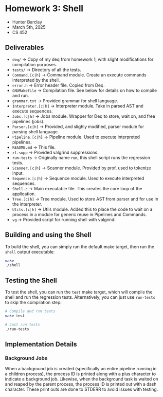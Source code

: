 # Homework 3: Shell
- Hunter Barclay
- March 5th, 2025
- CS 452

## Deliverables
- `deq/` -> Copy of my deq from homework 1, with slight modifications for compilation purposes.
- `tests/` -> Directory of all the tests.
- `Command.[c|h]` -> Command module. Create an execute commands interpreted by the shell.
- `error.h` -> Error header file. Copied from Deq.
- `GNUMakefile` -> Compilation file. See below for details on how to compile and run.
- `grammar.txt` -> Provided grammar for shell language.
- `Interpreter.[c|h]` -> Interpreter module. Take in parsed AST and execute sequences.
- `Jobs.[c|h]` -> Jobs module. Wrapper for Deq to store, wait on, and free pipelines (jobs).
- `Parser.[c|h]` -> Provided, and slighly modified, parser module for parsing shell language.
- `Pipeline.[c|h]` -> Pipeline module. Used to execute interpreted pipelines.
- `README.md` -> This file.
- `rl.supp` -> Provided valgrind suppressions.
- `run-tests` -> Originally name `run`, this shell script runs the regression tests.
- `Scanner.[c|h]` -> Scanner module. Provided by prof, used to tokenize input.
- `Sequence.[c|h]` -> Sequence module. Used to execute interpreted sequences.
- `Shell.c` -> Main executable file. This creates the core loop of the application.
- `Tree.[c|h]` -> Tree module. Used to store AST from parser and for use in the interpreter.
- `Utils.[c|h]` -> Utils module. Added this to place the code to wait on a process in a module for generic reuse in Pipelines and Commands.
- `vg` -> Provided script for running shell with valgrind.

## Building and using the Shell
To build the shell, you can simply run the default make target, then run the `shell` output executable:

```bash
make
./shell
```

## Testing the Shell
To test the shell, you can run the `test` make target, which will compile the shell and run the regression tests. Alternatively, you can just use `run-tests` to skip the compilation step:

```bash
# Compile and run tests
make test

# Just run tests
./run-tests
```

## Implementation Details

### Background Jobs
When a background job is created (specifically an entire pipeline running in a children process), the process ID is printed along with a plus character
to indicate a background job. Likewise, when the background task is waited on and reaped by the parent process, the process ID is printed out with
a dash character. These print outs are done to STDERR to avoid issues with testing.